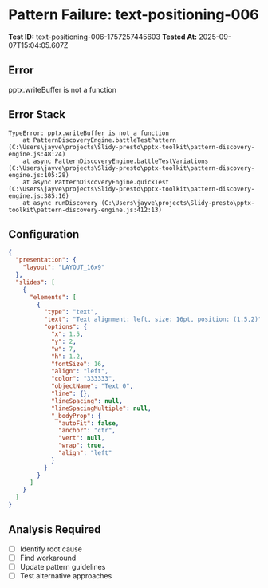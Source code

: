 # Pattern Failure: text-positioning-006

**Test ID:** text-positioning-006-1757257445603
**Tested At:** 2025-09-07T15:04:05.607Z

## Error
pptx.writeBuffer is not a function

## Error Stack
```
TypeError: pptx.writeBuffer is not a function
    at PatternDiscoveryEngine.battleTestPattern (C:\Users\jayve\projects\Slidy-presto\pptx-toolkit\pattern-discovery-engine.js:48:24)
    at async PatternDiscoveryEngine.battleTestVariations (C:\Users\jayve\projects\Slidy-presto\pptx-toolkit\pattern-discovery-engine.js:105:28)
    at async PatternDiscoveryEngine.quickTest (C:\Users\jayve\projects\Slidy-presto\pptx-toolkit\pattern-discovery-engine.js:385:16)
    at async runDiscovery (C:\Users\jayve\projects\Slidy-presto\pptx-toolkit\pattern-discovery-engine.js:412:13)
```

## Configuration
```json
{
  "presentation": {
    "layout": "LAYOUT_16x9"
  },
  "slides": [
    {
      "elements": [
        {
          "type": "text",
          "text": "Text alignment: left, size: 16pt, position: (1.5,2)",
          "options": {
            "x": 1.5,
            "y": 2,
            "w": 7,
            "h": 1.2,
            "fontSize": 16,
            "align": "left",
            "color": "333333",
            "objectName": "Text 0",
            "line": {},
            "lineSpacing": null,
            "lineSpacingMultiple": null,
            "_bodyProp": {
              "autoFit": false,
              "anchor": "ctr",
              "vert": null,
              "wrap": true,
              "align": "left"
            }
          }
        }
      ]
    }
  ]
}
```

## Analysis Required
- [ ] Identify root cause
- [ ] Find workaround
- [ ] Update pattern guidelines
- [ ] Test alternative approaches
